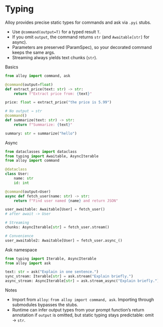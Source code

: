 # Typing

Alloy provides precise static types for commands and ask via `.pyi` stubs.

- Use `@command(output=T)` for a typed result `T`.
- If you omit `output`, the command returns `str` (and `Awaitable[str]` for async).
- Parameters are preserved (ParamSpec), so your decorated command keeps the same args.
- Streaming always yields text chunks (`str`).

Basics
```python
from alloy import command, ask

@command(output=float)
def extract_price(text: str) -> str:
    return f"Extract price from: {text}"

price: float = extract_price("the price is 5.99")

# No output → str
@command()
def summarize(text: str) -> str:
    return f"Summarize: {text}"

summary: str = summarize("hello")
```

Async
```python
from dataclasses import dataclass
from typing import Awaitable, AsyncIterable
from alloy import command

@dataclass
class User:
    name: str
    id: int

@command(output=User)
async def fetch_user(name: str) -> str:
    return f"Find user named {name} and return JSON"

user_awaitable: Awaitable[User] = fetch_user()
# after await -> User

# Streaming
chunks: AsyncIterable[str] = fetch_user.stream()

# Convenience
user_awaitable2: Awaitable[User] = fetch_user.async_()
```

Ask namespace
```python
from typing import Iterable, AsyncIterable
from alloy import ask

text: str = ask("Explain in one sentence.")
sync_stream: Iterable[str] = ask.stream("Explain briefly.")
async_stream: AsyncIterable[str] = ask.stream_async("Explain briefly.")
```

Notes
- Import from `alloy`: `from alloy import command, ask`. Importing through submodules bypasses the stubs.
- Runtime can infer output types from your prompt function’s return annotation if `output` is omitted, but static typing stays predictable: omit → `str`.
